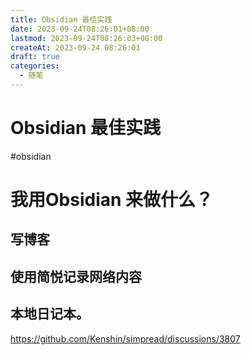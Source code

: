 ```yaml
---
title: Obsidian 最佳实践
date: 2023-09-24T08:26:01+08:00
lastmod: 2023-09-24T08:26:03+08:00
createAt: 2023-09-24 08:26:01
draft: true
categories:
  - 随笔
---
```

# Obsidian 最佳实践
#obsidian

# 我用Obsidian 来做什么？

## 写博客 

## 使用简悦记录网络内容

## 本地日记本。

https://github.com/Kenshin/simpread/discussions/3807
